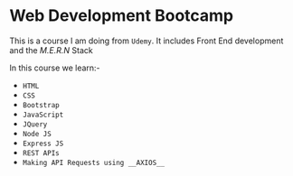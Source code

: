 # Web Development Bootcamp
This is a course I am doing from `Udemy`. It includes Front End development and the *M.E.R.N* Stack

In this course we learn:-
  - `HTML`
  - `CSS`
  - `Bootstrap`
  - `JavaScript`
  - `JQuery`
  - `Node JS`
  - `Express JS`
  - `REST APIs`
  - `Making API Requests using __AXIOS__ `
